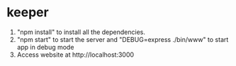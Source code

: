 keeper
======
1. "npm install" to install all the dependencies.
2. "npm start" to start the server and "DEBUG=express ./bin/www" to start app in debug mode
3. Access website at http://localhost:3000

